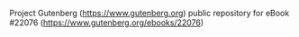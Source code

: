 Project Gutenberg (https://www.gutenberg.org) public repository for eBook #22076 (https://www.gutenberg.org/ebooks/22076)
